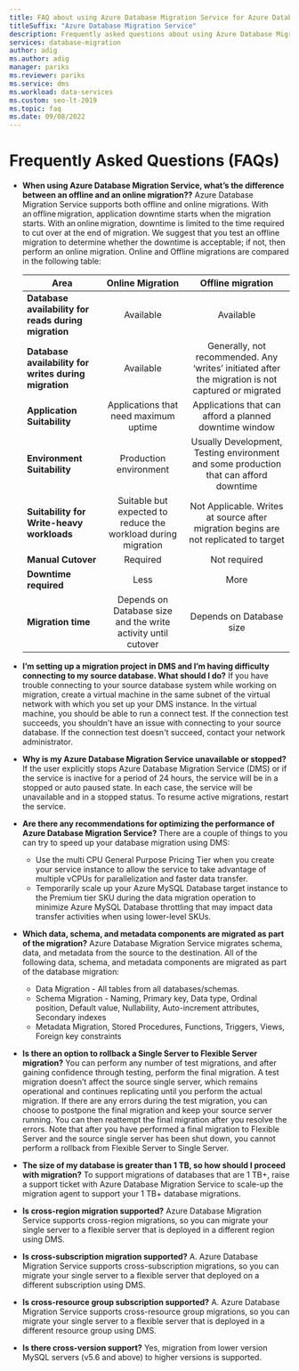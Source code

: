 ```yaml
---
title: FAQ about using Azure Database Migration Service for Azure Database MySQL Single Server to Flexible Server migrations
titleSuffix: "Azure Database Migration Service"
description: Frequently asked questions about using Azure Database Migration Service to perform database migrations from Azure Database MySQL Single Server to Flexible Server.
services: database-migration
author: adig
ms.author: adig
manager: pariks
ms.reviewer: pariks
ms.service: dms
ms.workload: data-services
ms.custom: seo-lt-2019
ms.topic: faq
ms.date: 09/08/2022
---
```


# Frequently Asked Questions (FAQs)

- **When using Azure Database Migration Service, what’s the difference between an offline and an online migration??**
Azure Database Migration Service supports both offline and online migrations. With an offline migration, application downtime starts when the migration starts. With an online migration, downtime is limited to the time required to cut over at the end of migration. We suggest that you test an offline migration to determine whether the downtime is acceptable; if not, then perform an online migration.
Online and Offline migrations are compared in the following table:

    | Area | Online Migration | Offline migration |
    | ------------- |:-------------:|:-------------:|
    | **Database availability for reads during migration** | Available | Available |
    | **Database availability for writes during migration** | Available | Generally, not recommended. Any ‘writes’ initiated after the migration is not captured or migrated |
    | **Application Suitability** | Applications that need maximum uptime | Applications that can afford a planned downtime window |
    | **Environment Suitability** | Production environment | Usually Development, Testing environment and some production that can afford downtime |
    | **Suitability for Write-heavy workloads** | Suitable but expected to reduce the workload during migration | Not Applicable. Writes at source after migration begins are not replicated to target |
    | **Manual Cutover** | Required | Not required |
    | **Downtime required** | Less | More |
    | **Migration time** | Depends on Database size and the write activity until cutover | Depends on Database size |

- **I’m setting up a migration project in DMS and I’m having difficulty connecting to my source database. What should I do?**
If you have trouble connecting to your source database system while working on migration, create a virtual machine in the same subnet of the virtual network with which you set up your DMS instance. In the virtual machine, you should be able to run a connect test. If the connection test succeeds, you shouldn't have an issue with connecting to your source database. If the connection test doesn't succeed, contact your network administrator.

- **Why is my Azure Database Migration Service unavailable or stopped?**
If the user explicitly stops Azure Database Migration Service (DMS) or if the service is inactive for a period of 24 hours, the service will be in a stopped or auto paused state. In each case, the service will be unavailable and in a stopped status. To resume active migrations, restart the service.

- **Are there any recommendations for optimizing the performance of Azure Database Migration Service?**
There are a couple of things to you can try to speed up your database migration using DMS: 
  - Use the multi CPU General Purpose Pricing Tier when you create your service instance to allow the service to take advantage of multiple vCPUs for parallelization and faster data transfer.
  - Temporarily scale up your Azure MySQL Database target instance to the Premium tier SKU during the data migration operation to minimize Azure MySQL Database throttling that may impact data transfer activities when using lower-level SKUs. 

- **Which data, schema, and metadata components are migrated as part of the migration?**
Azure Database Migration Service migrates schema, data, and metadata from the source to the destination. All of the following data, schema, and metadata components are migrated as part of the database migration:
  - Data Migration - All tables from all databases/schemas.
  - Schema Migration - Naming, Primary key, Data type,  Ordinal position, Default value,  Nullability, Auto-increment attributes, Secondary indexes
  - Metadata Migration, Stored Procedures, Functions, Triggers, Views, Foreign key constraints

- **Is there an option to rollback a Single Server to Flexible Server migration?**
You can perform any number of test migrations, and after gaining confidence through testing, perform the final migration. A test migration doesn’t affect the source single server, which remains operational and continues replicating until you perform the actual migration. If there are any errors during the test migration, you can choose to postpone the final migration and keep your source server running. You can then reattempt the final migration after you resolve the errors. Note that after you have performed a final migration to Flexible Server and the source single server has been shut down, you cannot perform a rollback from Flexible Server to Single Server. 

- **The size of my database is greater than 1 TB, so how should I proceed with migration?**
To support migrations of databases that are 1 TB+, raise a support ticket with Azure Database Migration Service to scale-up the migration agent to support your 1 TB+ database migrations.

- **Is cross-region migration supported?**
Azure Database Migration Service supports cross-region migrations, so you can migrate your single server to a flexible server that is deployed in a different region using DMS.  

- **Is cross-subscription migration supported?**
A. Azure Database Migration Service supports cross-subscription migrations, so you can migrate your single server to a flexible server that deployed on a different subscription using DMS.

- **Is cross-resource group subscription supported?**
A. Azure Database Migration Service supports cross-resource group migrations, so you can migrate your single server to a flexible server that is deployed in a different resource group using DMS.  

- **Is there cross-version support?**
Yes, migration from lower version MySQL servers (v5.6 and above) to higher versions is supported.
